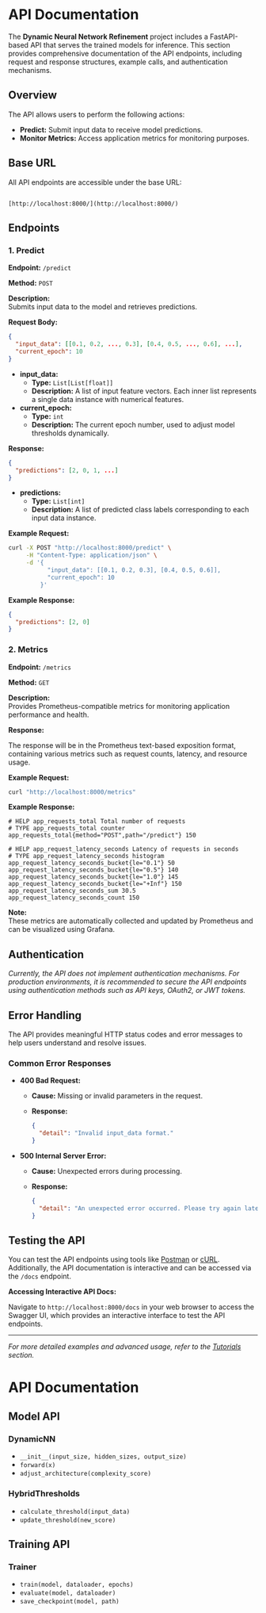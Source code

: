 # API Documentation

The **Dynamic Neural Network Refinement** project includes a FastAPI-based API that serves the trained models for inference. This section provides comprehensive documentation of the API endpoints, including request and response structures, example calls, and authentication mechanisms.

## Overview

The API allows users to perform the following actions:

- **Predict:** Submit input data to receive model predictions.
- **Monitor Metrics:** Access application metrics for monitoring purposes.

## Base URL

All API endpoints are accessible under the base URL:

````

[http://localhost:8000/](http://localhost:8000/)

````

## Endpoints

### 1. Predict

**Endpoint:** `/predict`

**Method:** `POST`

**Description:**  
Submits input data to the model and retrieves predictions.

**Request Body:**

```json
{
  "input_data": [[0.1, 0.2, ..., 0.3], [0.4, 0.5, ..., 0.6], ...],
  "current_epoch": 10
}
````

- **input_data:**
    - **Type:** `List[List[float]]`
    - **Description:** A list of input feature vectors. Each inner list represents a single data instance with numerical features.
- **current_epoch:**
    - **Type:** `int`
    - **Description:** The current epoch number, used to adjust model thresholds dynamically.

**Response:**

```json
{
  "predictions": [2, 0, 1, ...]
}
```

- **predictions:**
    - **Type:** `List[int]`
    - **Description:** A list of predicted class labels corresponding to each input data instance.

**Example Request:**

```bash
curl -X POST "http://localhost:8000/predict" \
     -H "Content-Type: application/json" \
     -d '{
           "input_data": [[0.1, 0.2, 0.3], [0.4, 0.5, 0.6]],
           "current_epoch": 10
         }'
```

**Example Response:**

```json
{
  "predictions": [2, 0]
}
```

### 2. Metrics

**Endpoint:** `/metrics`

**Method:** `GET`

**Description:**  
Provides Prometheus-compatible metrics for monitoring application performance and health.

**Response:**

The response will be in the Prometheus text-based exposition format, containing various metrics such as request counts, latency, and resource usage.

**Example Request:**

```bash
curl "http://localhost:8000/metrics"
```

**Example Response:**

```text
# HELP app_requests_total Total number of requests
# TYPE app_requests_total counter
app_requests_total{method="POST",path="/predict"} 150

# HELP app_request_latency_seconds Latency of requests in seconds
# TYPE app_request_latency_seconds histogram
app_request_latency_seconds_bucket{le="0.1"} 50
app_request_latency_seconds_bucket{le="0.5"} 140
app_request_latency_seconds_bucket{le="1.0"} 145
app_request_latency_seconds_bucket{le="+Inf"} 150
app_request_latency_seconds_sum 30.5
app_request_latency_seconds_count 150
```

**Note:**  
These metrics are automatically collected and updated by Prometheus and can be visualized using Grafana.

## Authentication

_Currently, the API does not implement authentication mechanisms. For production environments, it is recommended to secure the API endpoints using authentication methods such as API keys, OAuth2, or JWT tokens._

## Error Handling

The API provides meaningful HTTP status codes and error messages to help users understand and resolve issues.

### Common Error Responses

- **400 Bad Request:**
    - **Cause:** Missing or invalid parameters in the request.
        
    - **Response:**
        
        ```json
        {
          "detail": "Invalid input_data format."
        }
        ```
        
- **500 Internal Server Error:**
    - **Cause:** Unexpected errors during processing.
        
    - **Response:**
        
        ```json
        {
          "detail": "An unexpected error occurred. Please try again later."
        }
        ```
        

## Testing the API

You can test the API endpoints using tools like [Postman](https://www.postman.com/) or [cURL](https://curl.se/). Additionally, the API documentation is interactive and can be accessed via the `/docs` endpoint.

**Accessing Interactive API Docs:**

Navigate to `http://localhost:8000/docs` in your web browser to access the Swagger UI, which provides an interactive interface to test the API endpoints.

---

_For more detailed examples and advanced usage, refer to the [Tutorials](https://chatgpt.com/c/tutorials/example_tutorial.md) section._
# API Documentation

## Model API

### DynamicNN
- `__init__(input_size, hidden_sizes, output_size)`
- `forward(x)`
- `adjust_architecture(complexity_score)`

### HybridThresholds
- `calculate_threshold(input_data)`
- `update_threshold(new_score)`

## Training API

### Trainer
- `train(model, dataloader, epochs)`
- `evaluate(model, dataloader)`
- `save_checkpoint(model, path)`
